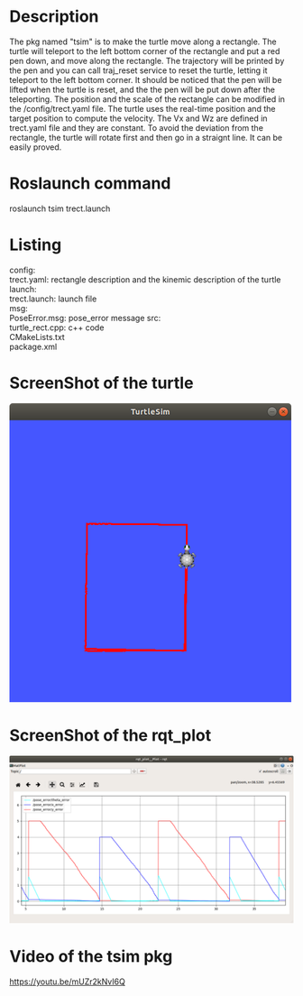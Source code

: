 # Description
The pkg named "tsim" is to make the turtle move along a rectangle. The turtle will teleport to the left bottom corner of the rectangle and put a red pen down, and move along the rectangle. The trajectory will be printed by the pen and you can call traj_reset service to reset the turtle, letting it teleport to the left bottom corner. It should be noticed that the pen will be lifted when the turtle is reset, and the the pen will be put down after the teleporting. The position and the scale of the rectangle can be modified in the /config/trect.yaml file. The turtle uses the real-time position and the target position to compute the velocity. The Vx and Wz are defined in trect.yaml file and they are constant. To avoid the deviation from the rectangle, the turtle will rotate first and then go in a straignt line. It can be easily proved.
# Roslaunch command
roslaunch tsim trect.launch
# Listing
config:   
  trect.yaml: rectangle description and the kinemic description of the turtle  
launch:   
  trect.launch: launch file  
msg:  
  PoseError.msg: pose_error message
src:  
  turtle_rect.cpp: c++ code  
CMakeLists.txt  
package.xml  
# ScreenShot of the turtle
![Image discription](https://github.com/YixiaoWang7/Navigation_Ros/blob/master/HW00/ImageStore/TaskB_turtle.png)
# ScreenShot of the rqt_plot
![Image discription](https://github.com/YixiaoWang7/Navigation_Ros/blob/master/HW00/ImageStore/TaskB_rqt_plot.png)
# Video of the tsim pkg
https://youtu.be/mUZr2kNvI6Q
